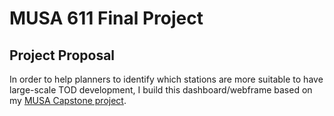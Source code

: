 # MUSA 611 Final Project

## Project Proposal

In order to help planners to identify which stations are more suitable to have large-scale TOD development, I build this dashboard/webframe based on my [MUSA Capstone project](https://github.com/CPLN-680-Spring-2022/Huang_lechuan_todphilly).

